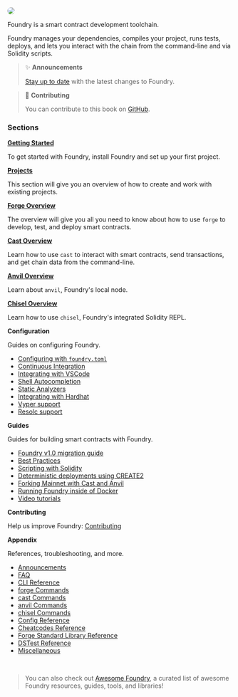 <img src="images/foundry-banner.png" style="border-radius: 20px">

Foundry is a smart contract development toolchain.

Foundry manages your dependencies, compiles your project, runs tests, deploys, and lets you interact with the chain from the command-line and via Solidity scripts.

> ✨ **Announcements**
>
> [Stay up to date](./announcements.md) with the latest changes to Foundry.

> 📖 **Contributing**
>
> You can contribute to this book on [GitHub](https://github.com/paritytech/foundry-book-polkadot).

### Sections

**[Getting Started](getting-started/installation.md)**

To get started with Foundry, install Foundry and set up your first project.

**[Projects](projects/creating-a-new-project.md)**

This section will give you an overview of how to create and work with existing projects.

**[Forge Overview](forge)**

The overview will give you all you need to know about how to use `forge` to develop, test, and deploy smart contracts.

**[Cast Overview](cast)**

Learn how to use `cast` to interact with smart contracts, send transactions, and get chain data from the command-line.

**[Anvil Overview](anvil)**

Learn about `anvil`, Foundry's local node.

**[Chisel Overview](chisel)**

Learn how to use `chisel`, Foundry's integrated Solidity REPL.

**Configuration**

Guides on configuring Foundry.

- [Configuring with `foundry.toml`](./config/)
- [Continuous Integration](./config/continuous-integration.md)
- [Integrating with VSCode](./config/vscode.md)
- [Shell Autocompletion](./config/shell-autocompletion.md)
- [Static Analyzers](./config/static-analyzers.md)
- [Integrating with Hardhat](./config/hardhat.md)
- [Vyper support](./config/vyper.md)
- [Resolc support](./config/resolc.md)

**Guides**

Guides for building smart contracts with Foundry.

- [Foundry v1.0 migration guide](./guides/v1.0-migration.md)
- [Best Practices](./guides/best-practices.md)
- [Scripting with Solidity](./guides/scripting-with-solidity.md)
- [Deterministic deployments using CREATE2](guides/deterministic-deployments-using-create2.md)
- [Forking Mainnet with Cast and Anvil](./guides/forking-mainnet-with-cast-anvil.md)
- [Running Foundry inside of Docker](./guides/foundry-in-docker.md)
- [Video tutorials](guides/video-tutorials.md)
<!-- - [Incremental Adoption]() -->

**Contributing**

Help us improve Foundry: [Contributing](./contributing.md)

**Appendix**

References, troubleshooting, and more.

- [Announcements](./announcements.md)
- [FAQ](./faq.md)
- [CLI Reference](./reference/cli/)
- [forge Commands](./reference/forge/)
- [cast Commands](./reference/cast/)
- [anvil Commands](./reference/anvil/)
- [chisel Commands](./reference/chisel/)
- [Config Reference](./reference/config/)
- [Cheatcodes Reference](./cheatcodes/)
- [Forge Standard Library Reference](./reference/forge-std/)
- [DSTest Reference](./reference/ds-test.md)
- [Miscellaneous](misc)

<br>

> You can also check out [Awesome Foundry](https://github.com/crisgarner/awesome-foundry), a curated list of awesome Foundry resources, guides, tools, and libraries!
